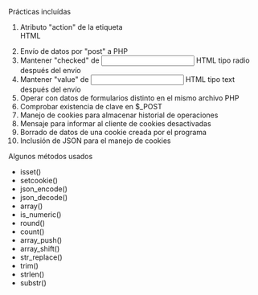 Prácticas incluídas
1. Atributo "action" de la etiqueta <form> HTML
2. Envío de datos por "post" a PHP
3. Mantener "checked" de <input> HTML tipo radio después del envío
4. Mantener "value" de <input> HTML tipo text después del envío
5. Operar con datos de formularios distinto en el mismo archivo PHP
6. Comprobar existencia de clave en $_POST
7. Manejo de cookies para almacenar historial de operaciones
8. Mensaje para informar al cliente de cookies desactivadas
9. Borrado de datos de una cookie creada por el programa
10. Inclusión de JSON para el manejo de cookies

Algunos métodos usados
- isset()
- setcookie()
- json_encode()
- json_decode()
- array()
- is_numeric()
- round()
- count()
- array_push()
- array_shift()
- str_replace()
- trim()
- strlen()
- substr()
